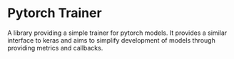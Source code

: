 # Pytorch Trainer

A library providing a simple trainer for pytorch models.
It provides a similar interface to keras and aims to simplify development of models through providing metrics and callbacks.
